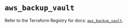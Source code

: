 # `aws_backup_vault`

Refer to the Terraform Registry for docs: [`aws_backup_vault`](https://registry.terraform.io/providers/hashicorp/aws/5.94.1/docs/resources/backup_vault).
